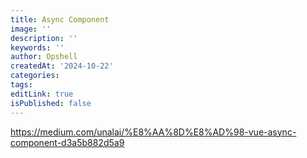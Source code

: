 ```yaml
---
title: Async Component
image: ''
description: ''
keywords: ''
author: Opshell
createdAt: '2024-10-22'
categories:
tags:
editLink: true
isPublished: false
---
```

https://medium.com/unalai/%E8%AA%8D%E8%AD%98-vue-async-component-d3a5b882d5a9
